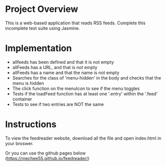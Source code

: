 # Project Overview

This is a web-based application that reads RSS feeds. Complete this incomplete test suite using Jasmine. 


# Implementation 

- allfeeds has been defined and that it is not empty
- allFeeds has a URL, and that is not empty
- allFeeds has a name and that the name is not empty
- Searches for the class of 'menu-hidden' in the body and checks that the menu is hidden
- The click function on the menuIcon to see if the menu toggles
- Tests if the loadFeed function has at least one '.entry' within the '.feed' container
- Tests to see if two entries are NOT the same


# Instructions 
To view the feedreader website, download all the file and open index.html in your broswer.

Or you can use the github pages below
(https://mechee55.github.io/feedreader/)